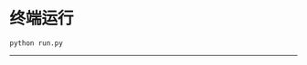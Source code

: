 # 终端运行

```shell
python run.py
```
**********************************************************************************************************************************************************************************************************************************************************************************************************************************************************************************************************************************************************************************************************************************
